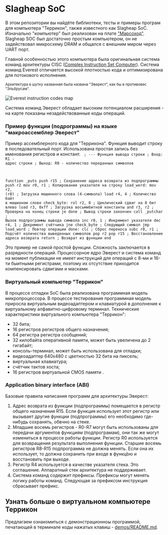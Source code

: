 # Slagheap SoC

В этом репозитории вы найдёте библиотеки, тесты и примеры програм для компьютера "Террикон", также известного как Slagheap SoC. Изначально "компьютер" был реализован на плате ["Марсоход"](https://marsohod.org/). Slagheap SOC был достаточно простым компьютером, он не задействовал микросхему DRAM и общался с внешним миром через UART порт. 

Главной особенностью этого компьютера была оригинальная система команд архитектуры CISC ([Complex Instruction Set Computer](https://habr.com/ru/companies/selectel/articles/542074/)).
Система команд Everest отличается высокой плотностью кода и оптимизирована для потокового исполнения.

<sup>Архитектура в шутку названная была названа "Эверест", как бы в противовес "Эльбрусам". </sup>

![Everest instruction codes map](https://everest.l4os.ru/wp-content/uploads/2015/02/MAP_EVER_1_1.png)

Система команд Эверест обладает высоким потенциалом расширения - на карте показаны незадействованные коды операций.

### Пример функции (подрограммы) на языке "макроассемблер Эверест"

Пример ассемблерного кода для "Террикона". Функция выводит строку в последовательный порт.
Использована простая запись без именования регистров и констант.
<code>
; --- Функция вывода строки
; Вход: R1 - адрес строки
; Выход: R0 - количество переданных символов

function	_puts
	push	r15		; Сохранение адреса возврата из подпрограммы
	push	r2
	mov	r0, r1		; Копирование указателя на строку
load_word:
	mov	r2, (r0)	; Загрузка машинного слова (4-символа)
	load	r4, 4		; Количество байт в машинном слове
check_byte:
	rol	r2, 8		; Циклический сдвиг на 8 бит влево
	load	r3, 0xff	; Загрузка восьмибитной константы
	and	r3, r2		; Проверка на конец строки
	je	done		; Вывод строки закончен
	call	_putchar        ; Вызов подпрограммы вывода символа
	inc	r0, 1		; Инкремент указателя
	dec	r4, 1		; Декремент счётчика
	jne	check_byte	; Следующий символ
	jmp	load_word	; Повтор операции
done:
	clc			; Сброс переноса
	subc	r0, r1		; Подсчёт количества выведенных символов
	pop	r2
	pop	r15		; Восстановление адреса возврата
	return			; Возврат из функции
end
</code>

Это пример не самой простой функции. Сложность заключается в разрядности операций. Процессорное ядро Эверест и система команд на момент публикации не имеет инструкций для операций с 8-ми и 16-ти быитными регистрами, поэтому их отсутствие приходится компенсировать сдвигами и масками.

### Виртуальный компьютер "Террикон"

В процессе отладки SoC была реализована программная модель микропроцессора. В процессе тестирования программная модель приросла виртуальным видеоадаптером и клавиатурой в дополнение к виртуальному алфавитно-цифровому терминал. Технические характеристики виртуального компьютера "Террикон": 
- 32 бита;
- 16 регистров регистров общего назначения;
- 64 регистра  регистра сообщений;
- 32 килобайта оперативной памяти, может быть увеличена до 2 гигабайт;
- консоль-терминал, может быть использована для отладки;
- видеоадаптер 640х480 с цветностью 32 бита на пиксель;
- виртуальная клавиатура;
- счётчик тактов хоста;
- 16 регистров виртуальной CMOS памяти .

<!-- позиционно независимый код который не привязанн к конкретным адресам -->

### Application binary interface (ABI)

Базовые правила написания программ для архитектуры Эверест: 
1. Адрес возврата из функции (подпрограммы) помещается в регистр общего назначения R15. Если функция использует этот регистр или вызывает другие функции (подпрограммы) его необходимо где-нибудь сохранять, обвчно на стеке.
2. Младшие восемь регистров - R0-R7 могут быть использованы для передачи аргументов функциям (подпрограмам), они так же могут измениться в процессе работы функции. Регистр R0 используется для возвращения результата выполнения функции. Старшие восемь регистров R8-R15 подпрограмма не должна менять. Если она их использует, то должна сохранить при входе в функцbю и восстановить при выходе.
3. Регистр R4 используется в качестве указателя стека. Это соглашение. Аппаратный стек архитектура не поддерживает.
4. Система команд содержит префиксы. Префиксы могут менять логику работы команд. Следующая за префиксом инструкция сбрасывает префикс.

## Узнать больше о виртуальном компьютере Террикон

Предлагаем ознакомиться с демонстрационноы программой, печатающей в терминале коды нажатых клавиш - [demos/README.md](demos/README.md). 


   
